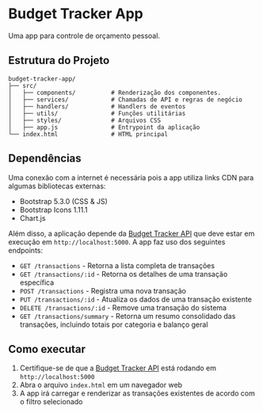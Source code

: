 # Budget Tracker App

Uma app para controle de orçamento pessoal.

## Estrutura do Projeto

```
budget-tracker-app/
├── src/
│   ├── components/          # Renderização dos componentes.
│   ├── services/            # Chamadas de API e regras de negócio
│   ├── handlers/            # Handlers de eventos
│   ├── utils/               # Funções utilitárias
│   ├── styles/              # Arquivos CSS
│   ├── app.js               # Entrypoint da aplicação
└── index.html               # HTML principal
```

## Dependências

Uma conexão com a internet é necessária pois a app utiliza links CDN para algumas bibliotecas externas:
- Bootstrap 5.3.0 (CSS & JS)
- Bootstrap Icons 1.11.1
- Chart.js

Além disso, a aplicação depende da [Budget Tracker API](https://github.com/pedmrs/budget-tracker-api) que deve estar em execução em `http://localhost:5000`. A app faz uso dos seguintes endpoints:
- `GET /transactions` - Retorna a lista completa de transações
- `GET /transactions/:id` - Retorna os detalhes de uma transação específica
- `POST /transactions` - Registra uma nova transação
- `PUT /transactions/:id` - Atualiza os dados de uma transação existente
- `DELETE /transactions/:id` - Remove uma transação do sistema
- `GET /transactions/summary` - Retorna um resumo consolidado das transações, incluindo totais por categoria e balanço geral

## Como executar

1. Certifique-se de que a [Budget Tracker API](https://github.com/pedmrs/budget-tracker-api) está rodando em `http://localhost:5000`
2. Abra o arquivo `index.html` em um navegador web
3. A app irá carregar e renderizar as transações existentes de acordo com o filtro selecionado
